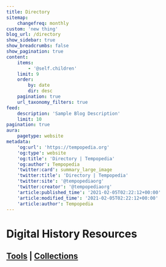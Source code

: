 ```yaml
---
title: Directory
sitemap:
    changefreq: monthly
custom: 'new thing'
blog_url: /directory
show_sidebar: true
show_breadcrumbs: false
show_pagination: true
content:
    items:
        - '@self.children'
    limit: 9
    order:
        by: date
        dir: desc
    pagination: true
    url_taxonomy_filters: true
feed:
    description: 'Sample Blog Description'
    limit: 10
pagination: true
aura:
    pagetype: website
metadata:
    'og:url': 'https://tempopedia.org'
    'og:type': website
    'og:title': 'Directory | Tempopedia'
    'og:author': Tempopedia
    'twitter:card': summary_large_image
    'twitter:title': 'Directory | Tempopedia'
    'twitter:site': '@tempopediaorg'
    'twitter:creator': '@tempopediaorg'
    'article:published_time': '2021-02-05T02:22:12+00:00'
    'article:modified_time': '2021-02-05T02:22:12+00:00'
    'article:author': Tempopedia
---
```


# Digital History Resources
## [Tools](/category:tool) | [Collections](/category:collection)